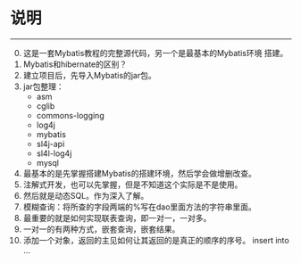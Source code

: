 # 说明
---

0. 这是一套Mybatis教程的完整源代码，另一个是最基本的Mybatis环境
   搭建。
1. Mybatis和hibernate的区别？
2. 建立项目后，先导入Mybatis的jar包。
3. jar包整理：
	* asm
	* cglib
	* commons-logging
	* log4j
	* mybatis
	* sl4j-api
	* sl4l-log4j
	* mysql
4. 最基本的是先掌握搭建Mybatis的搭建环境，然后学会做增删改查。
5. 注解式开发，也可以先掌握，但是不知道这个实际是不是使用。
6. 然后就是动态SQL。作为深入了解。
7. 模糊查询：将所查的字段两端的%写在dao里面方法的字符串里面。
8. 最重要的就是如何实现联表查询，即一对一，一对多。
9. 一对一的有两种方式，嵌套查询，嵌套结果。
10. 添加一个对象，返回的主见如何让其返回的是真正的顺序的序号。
<insert id="" parameterType="" useGeneratedKeys="true"
keyProperty="id">
   insert into ...
</insert>

